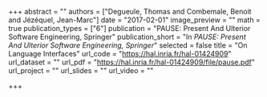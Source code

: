 +++
abstract = ""
authors = ["Degueule, Thomas and Combemale, Benoit and Jézéquel, Jean-Marc"]
date = "2017-02-01"
image_preview = ""
math = true
publication_types = ["6"]
publication = "PAUSE: Present And Ulterior Software Engineering, Springer"
publication_short = "In *PAUSE: Present And Ulterior Software Engineering, Springer*"
selected = false
title = "On Language Interfaces"
url_code = "https://hal.inria.fr/hal-01424909"
url_dataset = ""
url_pdf = "https://hal.inria.fr/hal-01424909/file/pause.pdf"
url_project = ""
url_slides = ""
url_video = ""

+++
